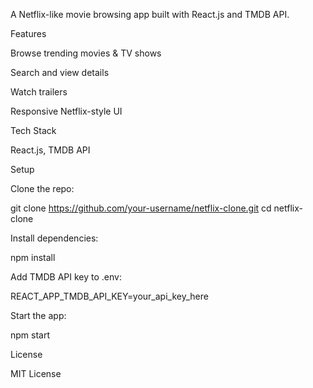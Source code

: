 A Netflix-like movie browsing app built with React.js and TMDB API.

Features

Browse trending movies & TV shows

Search and view details

Watch trailers

Responsive Netflix-style UI

Tech Stack

React.js, TMDB API

Setup

Clone the repo:

git clone https://github.com/your-username/netflix-clone.git
cd netflix-clone

Install dependencies:

npm install

Add TMDB API key to .env:

REACT_APP_TMDB_API_KEY=your_api_key_here

Start the app:

npm start

License

MIT License
